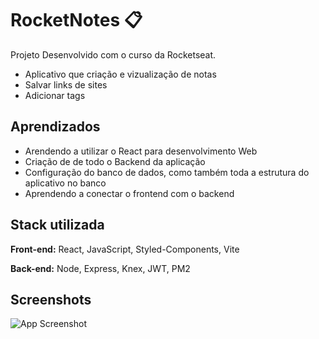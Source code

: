 
# RocketNotes 📋

Projeto Desenvolvido com o curso da Rocketseat.
- Aplicativo que criação e vizualização de notas
- Salvar links de sites 
- Adicionar tags


## Aprendizados

- Arendendo a utilizar o React para desenvolvimento Web 
- Criação de de todo o Backend da aplicação
- Configuração do banco de dados, como também toda a estrutura do aplicativo no banco
- Aprendendo a conectar o frontend com o backend


## Stack utilizada

**Front-end:** React, JavaScript, Styled-Components, Vite

**Back-end:** Node, Express, Knex, JWT, PM2


## Screenshots

![App Screenshot]()

